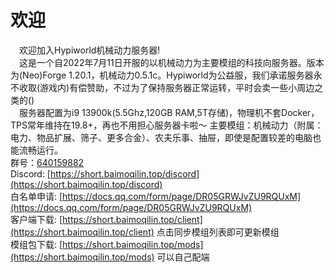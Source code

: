 # 欢迎

&emsp;欢迎加入Hypiworld机械动力服务器!  
&emsp;这是一个自2022年7月11日开服的以机械动力为主要模组的科技向服务器。版本为(Neo)Forge 1.20.1，机械动力0.5.1c。Hypiworld为公益服，我们承诺服务器永不收取(游戏内)有偿赞助，不过为了保持服务器正常运转，平时会卖一些小周边之类的()  
&emsp;服务器配置为i9 13900k(5.5Ghz,120GB RAM,5T存储)，物理机不套Docker，TPS常年维持在19.8+，再也不用担心服务器卡啦～ 主要模组：机械动力（附属：电力、物品扩展、筛子、更多合金）、农夫乐事、抽屉，即使是配置较差的电脑也能流畅运行。  
群号：[640159882](https://qm.qq.com/q/O3a8qF0i2G)  
Discord: [https://short.baimoqilin.top/discord](https://short.baimoqilin.top/discord)  
白名单申请: [https://docs.qq.com/form/page/DR05GRWJvZU9RQUxM](https://docs.qq.com/form/page/DR05GRWJvZU9RQUxM)  
客户端下载: [https://short.baimoqilin.top/client](https://short.baimoqilin.top/client) 点击同步模组列表即可更新模组  
模组包下载: [https://short.baimoqilin.top/mods](https://short.baimoqilin.top/mods) 可以自己配端